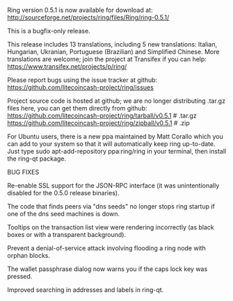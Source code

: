 Ring version 0.5.1 is now available for download at:
http://sourceforge.net/projects/ring/files/Ring/ring-0.5.1/

This is a bugfix-only release.

This release includes 13 translations, including 5 new translations:
Italian, Hungarian, Ukranian, Portuguese (Brazilian) and Simplified Chinese.
More translations are welcome; join the project at Transifex if you can help:
https://www.transifex.net/projects/p/ring/

Please report bugs using the issue tracker at github:
https://github.com/litecoincash-project/ring/issues

Project source code is hosted at github; we are no longer
distributing .tar.gz files here, you can get them
directly from github:
https://github.com/litecoincash-project/ring/tarball/v0.5.1  # .tar.gz
https://github.com/litecoincash-project/ring/zipball/v0.5.1  # .zip

For Ubuntu users, there is a new ppa maintained by Matt Corallo which
you can add to your system so that it will automatically keep
ring up-to-date.  Just type
sudo apt-add-repository ppa:ring/ring
in your terminal, then install the ring-qt package.


BUG FIXES

Re-enable SSL support for the JSON-RPC interface (it was unintentionally
disabled for the 0.5.0 release binaries).

The code that finds peers via "dns seeds" no longer stops ring startup
if one of the dns seed machines is down.

Tooltips on the transaction list view were rendering incorrectly (as black boxes
or with a transparent background).

Prevent a denial-of-service attack involving flooding a ring node with
orphan blocks.

The wallet passphrase dialog now warns you if the caps lock key was pressed.

Improved searching in addresses and labels in ring-qt.
